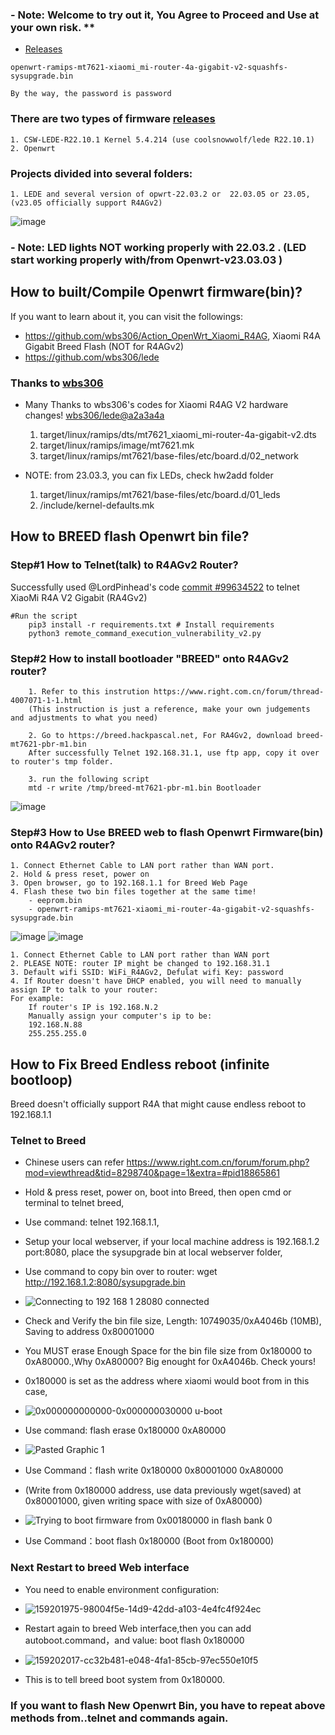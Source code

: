 ### - Note: Welcome to try out it, You Agree to Proceed and Use at your own risk. **
- [Releases](https://github.com/MrTaiKe/Action_OpenWrt_Xiaomi_R4AGv2/releases)

```
openwrt-ramips-mt7621-xiaomi_mi-router-4a-gigabit-v2-squashfs-sysupgrade.bin

By the way, the password is password
```

### There are two types of firmware [releases](https://github.com/MrTaiKe/Action_OpenWrt_Xiaomi_R4AGv2/releases)
    1. CSW-LEDE-R22.10.1 Kernel 5.4.214 (use coolsnowwolf/lede R22.10.1)
    2. Openwrt
    
### Projects divided into several folders:
    1. LEDE and several version of opwrt-22.03.2 or  22.03.05 or 23.05, (v23.05 officially support R4AGv2)
    
![image](https://user-images.githubusercontent.com/117250841/200182184-1374ebfe-cca5-40fb-a7ca-4eaa1444f2f0.png)

### - Note: LED lights NOT working properly with 22.03.2 . (LED start working properly with/from Openwrt-v23.03.03 )

## How to built/Compile Openwrt firmware(bin)?
If you want to learn about it, you can visit the followings:
  - https://github.com/wbs306/Action_OpenWrt_Xiaomi_R4AG, Xiaomi R4A Gigabit Breed Flash (NOT for R4AGv2)
  - https://github.com/wbs306/lede
  
### Thanks to [wbs306](https://github.com/wbs306)

- Many Thanks to wbs306's codes for Xiaomi R4AG V2 hardware changes! [wbs306/lede@a2a3a4a](https://github.com/coolsnowwolf/lede/commit/a2a3a4a8d2b4c427e066200a8a64289fe4d6c281) 

    1. target/linux/ramips/dts/mt7621_xiaomi_mi-router-4a-gigabit-v2.dts
    2. target/linux/ramips/image/mt7621.mk
    3. target/linux/ramips/mt7621/base-files/etc/board.d/02_network
       
- NOTE: from 23.03.3, you can fix LEDs, check hw2add folder
    1. target/linux/ramips/mt7621/base-files/etc/board.d/01_leds
    2. /include/kernel-defaults.mk


## How to BREED flash Openwrt bin file?

###  Step#1 How to Telnet(talk) to R4AGv2 Router? 

Successfully used @LordPinhead's code [commit #99634522](https://github.com/acecilia/OpenWRTInvasion/pull/155/commits/996345221db8800a569093fd7ad5a642b160bcbc) to telnet XiaoMi R4A V2 Gigabit (RA4Gv2) 

```
#Run the script
    pip3 install -r requirements.txt # Install requirements 
    python3 remote_command_execution_vulnerability_v2.py
```

###  Step#2 How to install bootloader "BREED" onto R4AGv2 router?
```
    1. Refer to this instrution https://www.right.com.cn/forum/thread-4007071-1-1.html
    (This instruction is just a reference, make your own judgements and adjustments to what you need)
    
    2. Go to https://breed.hackpascal.net, For RA4Gv2, download breed-mt7621-pbr-m1.bin 
    After successfully Telnet 192.168.31.1, use ftp app, copy it over to router's tmp folder.
    
    3. run the following script
    mtd -r write /tmp/breed-mt7621-pbr-m1.bin Bootloader
```

![image](https://user-images.githubusercontent.com/117250841/200181357-1ba254f4-51ad-4442-974e-de9b38519f25.jpeg)

###  Step#3 How to Use BREED web to flash Openwrt Firmware(bin) onto R4AGv2 router?

```
1. Connect Ethernet Cable to LAN port rather than WAN port.
2. Hold & press reset, power on
3. Open browser, go to 192.168.1.1 for Breed Web Page
4. Flash these two bin files together at the same time! 
    - eeprom.bin
    - openwrt-ramips-mt7621-xiaomi_mi-router-4a-gigabit-v2-squashfs-sysupgrade.bin
```
![image](https://user-images.githubusercontent.com/117250841/200181428-b9628072-b1d6-4f23-a799-3b06c63c12bb.png)
![image](https://user-images.githubusercontent.com/117250841/200880220-1ed7a02a-c35b-4cd6-ba71-a6c85778a572.jpeg)

```
1. Connect Ethernet Cable to LAN port rather than WAN port
2. PLEASE NOTE: router IP might be changed to 192.168.31.1
3. Default wifi SSID: WiFi_R4AGv2, Defulat wifi Key: password
4. If Router doesn't have DHCP enabled, you will need to manually assign IP to talk to your router:
For example:
    If router's IP is 192.168.N.2
    Manually assign your computer's ip to be: 
    192.168.N.88
    255.255.255.0
```

## How to Fix Breed Endless reboot (infinite bootloop)
Breed doesn't officially support R4A that might cause endless reboot to 192.168.1.1

### Telnet to Breed
 - Chinese users can refer https://www.right.com.cn/forum/forum.php?mod=viewthread&tid=8298740&page=1&extra=#pid18865861
 - Hold & press reset, power on, boot into Breed, then open cmd or terminal to telnet breed,
 - Use command: telnet 192.168.1.1,
 - Setup your local webserver, if your local machine address is 192.168.1.2 port:8080, place the sysupgrade bin at local webserver folder,
 
 - Use command to copy bin over to router: wget http://192.168.1.2:8080/sysupgrade.bin
 - ![Connecting to 192 168 1 28080  connected](https://github.com/MrTaiKe/Action_OpenWrt_Xiaomi_R4AGv2/assets/117250841/8604b1e3-045a-4e11-b1f0-e856cbe7abce)

 - Check and Verify the bin file size, Length: 10749035/0xA4046b (10MB), Saving to address 0x80001000
 - You MUST erase Enough Space for the bin file size from 0x180000 to 0xA80000.,Why 0xA80000? Big enought for 0xA4046b. Check yours! 
 - 0x180000 is set as the address where xiaomi would boot from in this case,
 - ![0x000000000000-0x000000030000 u-boot](https://github.com/MrTaiKe/Action_OpenWrt_Xiaomi_R4AGv2/assets/117250841/e460c611-ccd2-4398-89e4-844cfc8032a7)

 - Use command: flash erase 0x180000 0xA80000
 - ![Pasted Graphic 1](https://github.com/MrTaiKe/Action_OpenWrt_Xiaomi_R4AGv2/assets/117250841/5276b704-6fa5-41c2-b0b3-ad86447c91d7)
 
 - Use Command：flash write 0x180000 0x80001000 0xA80000
 - (Write from 0x180000 address, use data previously wget(saved) at 0x80001000, given writing space with size of 0xA80000)
 - ![Trying to boot firmware from 0x00180000 in flash bank 0 ](https://github.com/MrTaiKe/Action_OpenWrt_Xiaomi_R4AGv2/assets/117250841/1a1aea69-10ad-4e9f-8062-7b763c6dad8e)
 
 - Use Command：boot flash 0x180000  (Boot from 0x180000)

### Next Restart to breed Web interface
 - You need to enable environment configuration:
 - ![159201975-98004f5e-14d9-42dd-a103-4e4fc4f924ec](https://github.com/MrTaiKe/Action_OpenWrt_Xiaomi_R4AGv2/assets/117250841/f4f65dcb-7fc1-41cb-8161-86f5c9ddda9a)

 - Restart again to breed Web interface,then you can add autoboot.command，and value: boot flash 0x180000
 - ![159202017-cc32b481-e048-4fa1-85cb-97ec550e10f5](https://github.com/MrTaiKe/Action_OpenWrt_Xiaomi_R4AGv2/assets/117250841/3f816b1c-7577-4ce6-95c8-3dc3678d6137)

 - This is to tell breed boot system from 0x180000.
### If you want to flash New Openwrt Bin, you have to repeat above methods from..telnet and commands again.





